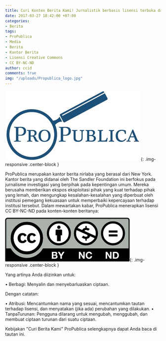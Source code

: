 ```yaml
---
title: Curi Konten Berita Kami! Jurnalistik berbasis lisensi terbuka dari ProPublica!
date: 2017-03-27 18:42:00 +07:00
categories:
- Berita
tags:
- ProPublica
- Media
- Berita
- Kantor Berita
- Lisensi Creative Commons
- CC BY-NC-ND
author: ccid
comments: true
img: "/uploads/Propublica_logo.jpg"
---
```


![Propublica_logo.jpg](/uploads/Propublica_logo.jpg){: .img-responsive .center-block }

ProPublica merupakan kantor berita nirlaba yang berasal dari New York. Kantor berita yang didanai oleh The Sandler Foundation ini berfokus pada jurnalisme investigasi yang berpihak pada kepentingan umum. Mereka berusaha memberikan ekspos eksploitasi pihak yang kuat terhadap pihak yang lemah, dan mengungkap kesalahan-kesalahan yang diperbuat oleh institusi pemegang kekuasaan untuk memperbaiki kepercayaan terhadap institusi tersebut. Dalam mewartakan kabar, ProPublica menerapkan lisensi CC BY-NC-ND pada konten-konten beritanya:

![by-nc-nd.png](/uploads/by-nc-nd.png){: .img-responsive .center-block }

Yang artinya Anda diizinkan untuk:

•  Berbagi: Menyalin dan menyebarluaskan ciptaan.

Dengan catatan:

• Atribusi: Mencantumkan nama yang sesuai, mencantumkan tautan terhadap lisensi, dan menyatakan (jika ada) perubahan yang dilakukan.
• TanpaTurunan: Pengguna dilarang untuk mengubah, menggubah, dan membuat ciptaan turunan dari suatu ciptaan.

Kebijakan "Curi Berita Kami" ProPublica selengkapnya dapat Anda baca di tautan ini.